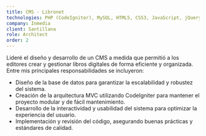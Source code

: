 ```yaml
---
title: CMS - Libronet
technologies: PHP (CodeIgniter), MySQL, HTML5, CSS3, JavaScript, jQuery
company: Inmedia
client: Santillana
role: Architect
order: 2
---
```


Lideré el diseño y desarrollo de un CMS a medida que permitió a los editores crear y gestionar libros digitales de forma eficiente y organizada. Entre mis principales responsabilidades se incluyeron:

- Diseño de la base de datos para garantizar la escalabilidad y robustez del sistema.
- Creación de la arquitectura MVC utilizando CodeIgniter para mantener el proyecto modular y de fácil mantenimiento.
- Desarrollo de la interactividad y usabilidad del sistema para optimizar la experiencia del usuario.
- Implementación y revisión del código, asegurando buenas prácticas y estándares de calidad.
